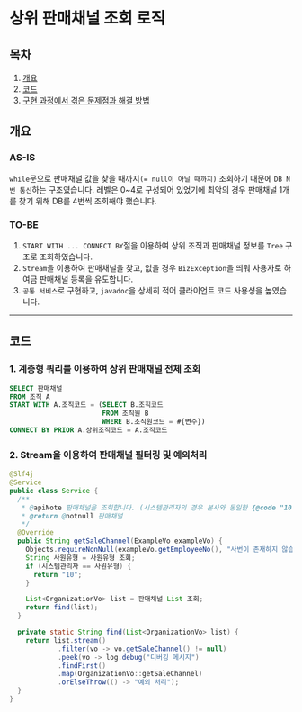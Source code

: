 # 상위 판매채널 조회 로직

## 목차
1. [개요](#개요)
2. [코드](#코드)
3. [구현 과정에서 겪은 문제점과 해결 방법](#구현-과정에서-겪은-문제점과-해결-방법)


## 개요
### AS-IS
`while`문으로 판매채널 값을 찾을 때까지`(= null이 아닐 때까지)` 조회하기 때문에 `DB N번 통신`하는 구조였습니다.
레벨은 0~4로 구성되어 있었기에 최악의 경우 판매채널 1개를 찾기 위해 DB를 4번씩 조회해야 했습니다. 

### TO-BE
1. `START WITH ... CONNECT BY`절을 이용하여 상위 조직과 판매채널 정보를 `Tree` 구조로 조회하였습니다.
2. `Stream`을 이용하여 판매채널을 찾고, 없을 경우 `BizException`을 띄워 사용자로 하여금 판매채널 등록을 유도합니다.
3. `공통 서비스`로 구현하고, `javadoc`을 상세히 적어 클라이언트 코드 사용성을 높였습니다.

---

## 코드
### 1. 계층형 쿼리를 이용하여 상위 판매채널 전체 조회
```sql
SELECT 판매채널
FROM 조직 A
START WITH A.조직코드 = (SELECT B.조직코드
                       FROM 조직원 B
                       WHERE B.조직원코드 = #{변수})
CONNECT BY PRIOR A.상위조직코드 = A.조직코드
```

### 2. Stream을 이용하여 판매채널 필터링 및 예외처리

```java
@Slf4j
@Service
public class Service {
  /**
   * @apiNote 판매채널을 조회합니다. (시스템관리자의 경우 본사와 동일한 {@code "10"}을 반환합니다.)
   * @return @notnull 판매채널
   */
  @Override
  public String getSaleChannel(ExampleVo exampleVo) {
    Objects.requireNonNull(exampleVo.getEmployeeNo(), "사번이 존재하지 않습니다.");
    String 사원유형 = 사원유형 조회;
    if (시스템관리자 == 사원유형) {
      return "10";
    }

    List<OrganizationVo> list = 판매채널 List 조회;
    return find(list);
  }

  private static String find(List<OrganizationVo> list) {
    return list.stream()
            .filter(vo -> vo.getSaleChannel() != null)
            .peek(vo -> log.debug("디버깅 메시지")
            .findFirst()
            .map(OrganizationVo::getSaleChannel)
            .orElseThrow(() -> "예외 처리");
  }
}
```


